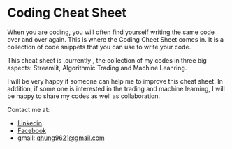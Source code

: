 # Coding Cheat Sheet


When you are coding, you will often find yourself writing the same code over and over again. This is where the Coding Cheet Sheet comes in. It is a collection of code snippets that you can use to write your code.


This cheat sheet is ,currently , the collection of my codes in three big aspects: Streamlit, Algorithmic Trading and Machine Leanring.

I will be very happy if someone can help me to improve this cheat sheet. In addition, if some one is interested in the trading and machine learning, I will be happy to share my codes as well as collaboration.

Contact me at:
- [Linkedin](https://www.linkedin.com/in/quốc-hùng-hà-6b192b222/)
- [Facebook](https://www.facebook.com/ha.quoc.hung11)
- gmail: qhung9621@gmail.com